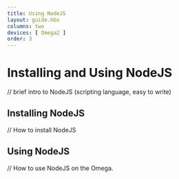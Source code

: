 ```yaml
---
title: Using NodeJS
layout: guide.hbs
columns: two
devices: [ Omega2 ]
order: 3
---
```


# Installing and Using NodeJS

// brief intro to NodeJS (scripting language, easy to write)


## Installing NodeJS
// How to install NodeJS


## Using NodeJS
// How to use NodeJS on the Omega.
